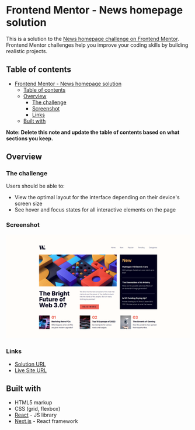 # Frontend Mentor - News homepage solution

This is a solution to the [News homepage challenge on Frontend Mentor](https://www.frontendmentor.io/challenges/news-homepage-H6SWTa1MFl). Frontend Mentor challenges help you improve your coding skills by building realistic projects.

## Table of contents

- [Frontend Mentor - News homepage solution](#frontend-mentor---news-homepage-solution)
  - [Table of contents](#table-of-contents)
  - [Overview](#overview)
    - [The challenge](#the-challenge)
    - [Screenshot](#screenshot)
    - [Links](#links)
  - [Built with](#built-with)

**Note: Delete this note and update the table of contents based on what sections you keep.**

## Overview

### The challenge

Users should be able to:

- View the optimal layout for the interface depending on their device's screen size
- See hover and focus states for all interactive elements on the page

### Screenshot

![](./image.png)

### Links

- [Solution URL](https://www.frontendmentor.io/solutions/news-homepage-landing-page-xe_5d1u7re)
- [Live Site URL](https://ione-newshomepage.vercel.app/)

## Built with

- HTML5 markup
- CSS (grid, flexbox)
- [React](https://reactjs.org/) - JS library
- [Next.js](https://nextjs.org/) - React framework
